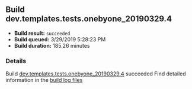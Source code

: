 ## Build dev.templates.tests.onebyone_20190329.4
- **Build result:** `succeeded`
- **Build queued:** 3/29/2019 5:28:23 PM
- **Build duration:** 185.26 minutes
### Details
Build [dev.templates.tests.onebyone_20190329.4](https://winappstudio.visualstudio.com/web/build.aspx?pcguid=a4ef43be-68ce-4195-a619-079b4d9834c2&builduri=vstfs%3a%2f%2f%2fBuild%2fBuild%2f27418) succeeded
Find detailed information in the [build log files](https://uwpctdiags.blob.core.windows.net/buildlogs/dev.templates.tests.onebyone_20190329.4_logs.zip)
